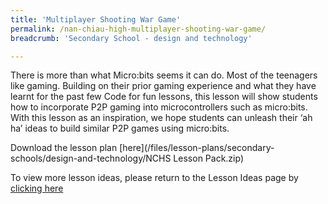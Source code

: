 ```yaml
---
title: 'Multiplayer Shooting War Game'
permalink: /nan-chiau-high-multiplayer-shooting-war-game/
breadcrumb: 'Secondary School - design and technology'

---
```



There is more than what Micro:bits seems it can do. Most of the teenagers like gaming. Building on their prior gaming experience and what they have learnt for the past few Code for fun lessons, this lesson will show students how to incorporate P2P gaming into microcontrollers such as micro:bits. With this lesson as an inspiration, we hope students can unleash their ‘ah ha’ ideas to build similar P2P games using micro:bits.

Download the lesson plan [here](/files/lesson-plans/secondary-schools/design-and-technology/NCHS Lesson Pack.zip)

To view more lesson ideas, please return to the Lesson Ideas page by [clicking here](/in-schools/digital-maker/lesson-ideas-secondary/)
